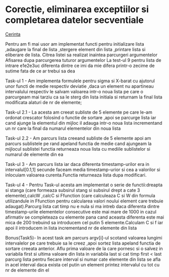 # Corectie, eliminarea exceptiilor si completarea datelor secventiale

[Cerinta](https://github.com/cristysandu/Corectie-eliminarea-exceptiilor-si-completarea-datelor-secventiale/blob/master/Tema1_SD.pdf)

Pentru am fi mai usor am implementat functi pentru initializare lista ,adaugare la final de lista ,stergere element din lista ,printare lista si eliberare de lista.
Citrea listei sa realizat inaintea parcurgeri argumentelor 
Afisarea dupa parcurgerea tuturor argumentelor 
La test-ul 9 pentru lista de intrare e1e2e3uc diferenta dintre ce imi da mie difera printr-o zecime de sutime fata de ce ar trebui sa dea 

Task-ul 1 - Am implementa formulele pentru sigma si X-barat cu ajutorul unor functi de medie
			  respectiv deviatie ,daca un element nu apartineau 
			  intervalului respectiv le salvam valoarea intr-o noua lista pe care o parcurgeam mai tarziu ca sa le sterg din lista initiala si returnam la final lista modificata 
			  alaturi de nr de elemente;

Task-ul 2.1 - La acesta am creeat subliste de 5 elemente pe care le-am ordonat crescator folosind
			   o functie de sortare ,apoi se parcurge lista iar cand ajunge la elementul din mijloc il adauga intr-o noua lista incrementand un nr care la final da numarul elementelor din noua lista

Task-ul 2.2 - Am parcurs lista creeand subliste de 5 elemente apoi am parcurs sublistele pe rand 
			   apeland functia de medie cand ajungeam la mijlocul sublistei functia returneaza noua lista cu mediile sublistelor si numarul de elemente din ea

Task-ul 3 - Am parcurs lista iar daca diferenta timestamp-urilor era in intervalul[0.1,1] 
			   secunde faceam media timestamp-urior si cea a valorilor si inlocuiam valoarea curenta.Functia returneaza lista dupa modificari.

Task-ul 4 - Pentru Task-ul acesta am implementat o serie de functii:dreapta si stanga (care 
			   formeaza subsirul stang si subsirul drept a cate 3 elemente),calcW ,calcC si Ffunction (care calculeaza C si W din formula utilizandule in Ffunction pentru calcularea valori noului element care trebuie adaugat).Parcurg lista cat timp nu e nula si ma intreb daca diferenta dintre timestamp-urile elementelor consecutive este mai mare de 1000 in cazul afirmativ se completeaza cu elemente pana cand aceasta diferenta este mai mica de 200 trebuind sa introducem cel putin 5 elemente.Calculam C si f iar apoi il introducem in lista incrementand nr de elemente din lista 

Bonus(Task5)- In acest task am parcurs argv[i]-ul scotand valoarea lungimi intervalelor pe care 
			   trebuie sa le creez ,apoi sortez lista apeland functia de sortare creeata anterior.
			   Aflu prima valoare de la care pornesc si o salvez in variabila first si ultima valoare din lista in variabila last si cat timp first < last parcurg lista pentru fiecare interval si numar cate elemente din lista se afla in acel interval daca exista cel putin un element printez intervalul cu tot cu nr de elemente din el  
